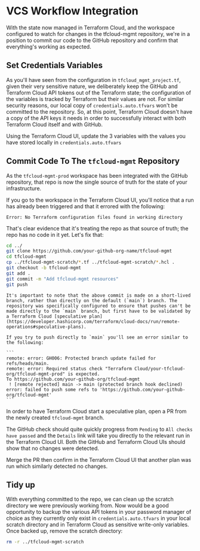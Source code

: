 # VCS Workflow Integration

With the state now managed in Terraform Cloud, and the workspace configured to watch for changes in the tfcloud-mgmt repository, we're in a position to commit our code to the GitHub repository and confirm that everything's working as expected.

## Set Credentials Variables

As you'll have seen from the configuration in `tfcloud_mgmt_project.tf`, given their very sensitive nature, we deliberately keep the GitHub and Terraform Cloud API tokens out of the Terraform state; the configuration of the variables is tracked by Terraform but their values are not. For similar security reasons, our local copy of `credentials.auto.tfvars` won't be committed to the repository. So, at this point, Terraform Cloud doesn't have a copy of the API keys it needs in order to successfully interact with both Terraform Cloud itself and with GitHub.

Using the Terraform Cloud UI, update the 3 variables with the values you have stored locally in `credentials.auto.tfvars`

## Commit Code To The `tfcloud-mgmt` Repository

As the `tfcloud-mgmt-prod` workspace has been integrated with the GitHub repository, that repo is now the single source of truth for the state of your infrastructure.

If you go to the workspace in the Terraform Cloud UI, you'll notice that a run has already been triggered and that it errored with the following:

`Error: No Terraform configuration files found in working directory`

That's clear evidence that it's treating the repo as that source of truth; the repo has no code in it yet. Let's fix that:

```sh
cd ../
git clone https://github.com/your-github-org-name/tfcloud-mgmt
cd tfcloud-mgmt
cp ../tfcloud-mgmt-scratch/*.tf ../tfcloud-mgmt-scratch/*.hcl .
git checkout -b tfcloud-mgmt
git add .
git commit -m "Add tfcloud-mgmt resources"
git push
```

````admonish note
It's important to note that the above commit is made on a short-lived branch, rather than directly on the default (`main`) branch. The repository was specifically configured to ensure that pushes can't be made directly to the `main` branch, but first have to be validated by a Terraform Cloud [speculative plan](https://developer.hashicorp.com/terraform/cloud-docs/run/remote-operations#speculative-plans).

If you try to push directly to `main` you'll see an error similar to the following:

```
remote: error: GH006: Protected branch update failed for refs/heads/main.
remote: error: Required status check "Terraform Cloud/your-tfcloud-org/tfcloud-mgmt-prod" is expected.
To https://github.com/your-github-org/tfcloud-mgmt
 ! [remote rejected] main -> main (protected branch hook declined)
error: failed to push some refs to 'https://github.com/your-github-org/tfcloud-mgmt'
```
````

In order to have Terraform Cloud start a speculative plan, open a PR from the newly created `tfcloud-mgmt` branch.

The GitHub check should quite quickly progress from `Pending` to `All checks have passed` and the `Details` link will take you directly to the relevant run in the Terraform Cloud UI. Both the GitHub and Terraform Cloud UIs should show that no changes were detected.

Merge the PR then confirm in the Terraform Cloud UI that another plan was run which similarly detected no changes.

## Tidy up

With everything committed to the repo, we can clean up the scratch directory we were previously working from. Now would be a good opportunity to backup the various API tokens in your password manager of choice as they currently only exist in `credentials.auto.tfvars` in your local scratch directory and in Terraform Cloud as sensitive write-only variables. Once backed up, remove the scratch directory:

```sh
rm -r ../tfcloud-mgmt-scratch
```
